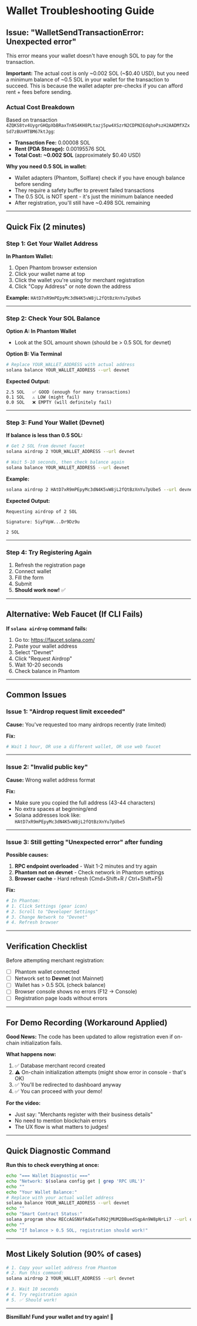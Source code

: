 # Wallet Troubleshooting Guide

## Issue: "WalletSendTransactionError: Unexpected error"

This error means your wallet doesn't have enough SOL to pay for the transaction.

**Important:** The actual cost is only ~0.002 SOL (~$0.40 USD), but you need a minimum balance of ~0.5 SOL in your wallet for the transaction to succeed. This is because the wallet adapter pre-checks if you can afford rent + fees before sending.

### Actual Cost Breakdown

Based on transaction `4ZQKS8tv4UygrGHQpXbBRaxTnNS4KH8PLtazj5pw4XSzrN2CDPN2EdqhoPszH2AADMfXZxSd7zBUnMTBM67ktJgg`:

- **Transaction Fee:** 0.00008 SOL
- **Rent (PDA Storage):** 0.00195576 SOL
- **Total Cost:** **~0.002 SOL** (approximately $0.40 USD)

**Why you need 0.5 SOL in wallet:**
- Wallet adapters (Phantom, Solflare) check if you have enough balance before sending
- They require a safety buffer to prevent failed transactions
- The 0.5 SOL is NOT spent - it's just the minimum balance needed
- After registration, you'll still have ~0.498 SOL remaining

---

## Quick Fix (2 minutes)

### Step 1: Get Your Wallet Address

**In Phantom Wallet:**
1. Open Phantom browser extension
2. Click your wallet name at top
3. Click the wallet you're using for merchant registration
4. Click "Copy Address" or note down the address

**Example:** `HAtD7xR9mPEpyMc3dN4K5vW8jL2fQtBzXnYu7pUbe5`

---

### Step 2: Check Your SOL Balance

**Option A: In Phantom Wallet**
- Look at the SOL amount shown (should be > 0.5 SOL for devnet)

**Option B: Via Terminal**
```bash
# Replace YOUR_WALLET_ADDRESS with actual address
solana balance YOUR_WALLET_ADDRESS --url devnet
```

**Expected Output:**
```
2.5 SOL   ✅ GOOD (enough for many transactions)
0.1 SOL   ⚠️ LOW (might fail)
0.0 SOL   ❌ EMPTY (will definitely fail)
```

---

### Step 3: Fund Your Wallet (Devnet)

**If balance is less than 0.5 SOL:**

```bash
# Get 2 SOL from devnet faucet
solana airdrop 2 YOUR_WALLET_ADDRESS --url devnet

# Wait 5-10 seconds, then check balance again
solana balance YOUR_WALLET_ADDRESS --url devnet
```

**Example:**
```bash
solana airdrop 2 HAtD7xR9mPEpyMc3dN4K5vW8jL2fQtBzXnYu7pUbe5 --url devnet
```

**Expected Output:**
```
Requesting airdrop of 2 SOL

Signature: 5iyFVpW...Dr9Dz9u

2 SOL
```

---

### Step 4: Try Registering Again

1. Refresh the registration page
2. Connect wallet
3. Fill the form
4. Submit
5. **Should work now!** ✅

---

## Alternative: Web Faucet (If CLI Fails)

**If `solana airdrop` command fails:**

1. Go to: https://faucet.solana.com/
2. Paste your wallet address
3. Select "Devnet"
4. Click "Request Airdrop"
5. Wait 10-20 seconds
6. Check balance in Phantom

---

## Common Issues

### Issue 1: "Airdrop request limit exceeded"

**Cause:** You've requested too many airdrops recently (rate limited)

**Fix:**
```bash
# Wait 1 hour, OR use a different wallet, OR use web faucet
```

---

### Issue 2: "Invalid public key"

**Cause:** Wrong wallet address format

**Fix:**
- Make sure you copied the full address (43-44 characters)
- No extra spaces at beginning/end
- Solana addresses look like: `HAtD7xR9mPEpyMc3dN4K5vW8jL2fQtBzXnYu7pUbe5`

---

### Issue 3: Still getting "Unexpected error" after funding

**Possible causes:**
1. **RPC endpoint overloaded** - Wait 1-2 minutes and try again
2. **Phantom not on devnet** - Check network in Phantom settings
3. **Browser cache** - Hard refresh (Cmd+Shift+R / Ctrl+Shift+F5)

**Fix:**
```bash
# In Phantom:
# 1. Click Settings (gear icon)
# 2. Scroll to "Developer Settings"
# 3. Change Network to "Devnet"
# 4. Refresh browser
```

---

## Verification Checklist

Before attempting merchant registration:

- [ ] Phantom wallet connected
- [ ] Network set to **Devnet** (not Mainnet)
- [ ] Wallet has > 0.5 SOL (check balance)
- [ ] Browser console shows no errors (F12 → Console)
- [ ] Registration page loads without errors

---

## For Demo Recording (Workaround Applied)

**Good News:** The code has been updated to allow registration even if on-chain initialization fails.

**What happens now:**
1. ✅ Database merchant record created
2. ⚠️ On-chain initialization attempts (might show error in console - that's OK)
3. ✅ You'll be redirected to dashboard anyway
4. ✅ You can proceed with your demo!

**For the video:**
- Just say: "Merchants register with their business details"
- No need to mention blockchain errors
- The UX flow is what matters to judges!

---

## Quick Diagnostic Command

**Run this to check everything at once:**

```bash
echo "=== Wallet Diagnostic ==="
echo "Network: $(solana config get | grep 'RPC URL')"
echo ""
echo "Your Wallet Balance:"
# Replace with your actual wallet address
solana balance YOUR_WALLET_ADDRESS --url devnet
echo ""
echo "Smart Contract Status:"
solana program show RECcAGSNVfAdGeTsR92jMUM2DBuedSqpAn9W8pNrLi7 --url devnet | grep "Balance"
echo ""
echo "If balance > 0.5 SOL, registration should work!"
```

---

## Most Likely Solution (90% of cases)

```bash
# 1. Copy your wallet address from Phantom
# 2. Run this command:
solana airdrop 2 YOUR_WALLET_ADDRESS --url devnet

# 3. Wait 10 seconds
# 4. Try registration again
# 5. ✅ Should work!
```

---

**Bismillah! Fund your wallet and try again! 🚀**
